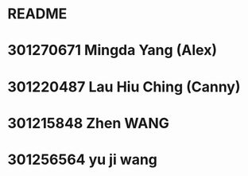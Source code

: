 # README

# 301270671 Mingda Yang (Alex)
# 301220487 Lau Hiu Ching (Canny)
# 301215848 Zhen WANG
# 301256564 yu ji wang
